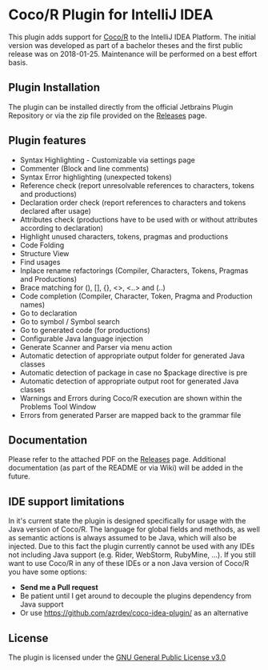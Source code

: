 # Coco/R Plugin for IntelliJ IDEA

<!-- Plugin description -->
This plugin adds support for [Coco/R](http://ssw.jku.at/coco) to the IntelliJ IDEA Platform.
The initial version was developed as part of a bachelor theses and the first public release was on 2018-01-25.
Maintenance will be performed on a best effort basis.
<!-- Plugin description end -->

## Plugin Installation

The plugin can be installed directly from the official Jetbrains Plugin Repository or via the zip file provided on the [Releases](https://github.com/tsalzinger/intellij-idea-coco-r-plugin/releases) page.

## Plugin features 

* Syntax Highlighting - Customizable via settings page
* Commenter (Block and line comments)
* Syntax Error highlighting (unexpected tokens)
* Reference check (report unresolvable references to characters, tokens and productions)
* Declaration order check (report references to characters and tokens declared after usage)
* Attributes check (productions have to be used with or without attributes according to declaration)
* Highlight unused characters, tokens, pragmas and productions
* Code Folding
* Structure View
* Find usages
* Inplace rename refactorings (Compiler, Characters, Tokens, Pragmas and Productions)
* Brace matching for (), [], {}, <>, <..> and (..)
* Code completion (Compiler, Character, Token, Pragma and Production names)
* Go to declaration
* Go to symbol / Symbol search
* Go to generated code (for productions)
* Configurable Java language injection
* Generate Scanner and Parser via menu action
* Automatic detection of appropriate output folder for generated Java classes
* Automatic detection of package in case no $package directive is pre
* Automatic detection of appropriate output root for generated Java classes
* Warnings and Errors during Coco/R execution are shown within the Problems Tool Window
* Errors from generated Parser are mapped back to the grammar file

## Documentation

Please refer to the attached PDF on the [Releases](https://github.com/tsalzinger/intellij-idea-coco-r-plugin/releases) page.
Additional documentation (as part of the README or via Wiki) will be added in the future.  

## IDE support limitations

In it's current state the plugin is designed specifically for usage with the Java version of Coco/R.
The language for global fields and methods, as well as semantic actions is always assumed to be Java, which will also be injected.
Due to this fact the plugin currently cannot be used with any IDEs not including Java support (e.g. Rider, WebStorm, RubyMine, ...). 
If you still want to use Coco/R in any of these IDEs or a non Java version of Coco/R you have some options:
* **Send me a Pull request**
* Be patient until I get around to decouple the plugins dependency from Java support
* Or use https://github.com/azrdev/coco-idea-plugin/ as an alternative  

## License

The plugin is licensed under the [GNU General Public License v3.0](./LICENSE)